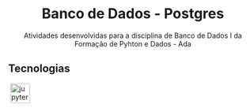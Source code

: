 <h1 align="center">  Banco de Dados - Postgres </h1>

<p align="center">Atividades desenvolvidas para a disciplina de Banco de Dados I da Formação de Pyhton e Dados - Ada<p>

## Tecnologias

<p style='margin: 16px 4px 32px;'>
	<a href="https://jupyter.org/" target="_blank" rel="noreferrer">
        <img src="https://cdn.jsdelivr.net/gh/devicons/devicon/icons/jupyter/jupyter-original-wordmark.svg" alt="jupyter" width="40" height="40" />
    </a>
</p>